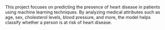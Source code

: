 This project focuses on predicting the presence of heart disease in patients using machine learning techniques. By analyzing medical attributes such as age, sex, cholesterol levels, blood pressure, and more, the model helps classify whether a person is at risk of heart disease.

